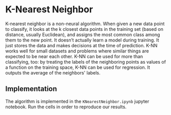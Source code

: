 # K-Nearest Neighbor
K-nearest neighbor is a non-neural algorithm. When given a new data point to classify, it looks at the k closest data points in the training set (based on distance, usually Euclidean), and assigns the most common class among them to the new point. It doesn’t actually learn a model during training. It just stores the data and makes decisions at the time of prediction. K-NN works well for small datasets and problems where similar things are expected to be near each other. K-NN can be used for more than classifying, too: by treating the labels of the neighboring points as values of a function on the training space, K-NN can be used for regression. It outputs the average of the neighbors' labels.

## Implementation 
The algorithm is implemented in the `KNearestNeighbor.ipynb` jupyter notebook. Run the cells in order to reproduce our results.